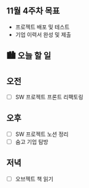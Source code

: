 ## 11월 4주차 목표

- 프로젝트 배포 및 테스트
- 기업 이력서 완성 및 제출

## 🏙️ 오늘 할 일

## 오전

- [ ] SW 프로젝트 프론트 리팩토링

## 오후

- [ ] SW 프로젝트 노션 정리
- [ ] 숨고 기업 탐방

## 저녁

- [ ] 오브젝트 책 읽기
